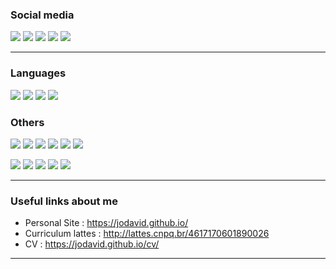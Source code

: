 
### Social media

[![](https://img.shields.io/badge/LinkedIn-0077B5?style=for-the-badge&logo=linkedin&logoColor=white)](https://www.linkedin.com/in/jodavidferreira/)
[![](https://img.shields.io/badge/Twitter-1DA1F2?style=for-the-badge&logo=twitter&logoColor=white)](https://twitter.com/jodavidferreira)
[![](https://img.shields.io/badge/Instagram-E4405F?style=for-the-badge&logo=instagram&logoColor=white)](https://www.instagram.com/jodavidferreira/)
[![](https://img.shields.io/badge/ProtonMail-8B89CC?style=for-the-badge&logo=protonmail&logoColor=white)](mailto:jodavid@protonmail.com)
[![](https://img.shields.io/badge/WhatsApp-25D366?style=for-the-badge&logo=whatsapp&logoColor=white)](https://api.whatsapp.com/send?phone=5583996602165&text=Ol%C3%A1!%20Cheguei%20aqui%20pelo%20seu%20GitHub!)

---

### Languages

[![](https://img.shields.io/badge/R-276DC3?style=for-the-badge&logo=r&logoColor=white)](#)
[![](https://img.shields.io/badge/Python-3776AB?style=for-the-badge&logo=python&logoColor=white)](#)
[![](https://img.shields.io/badge/Julia-9558B2?style=for-the-badge&logo=julia&logoColor=white)](#)
[![](https://img.shields.io/badge/C-00599C?style=for-the-badge&logo=c&logoColor=white)](#)



### Others

[![](https://img.shields.io/badge/Git-F05032?style=for-the-badge&logo=git&logoColor=white)](#)
[![](https://img.shields.io/badge/Markdown-000000?style=for-the-badge&logo=markdown&logoColor=white)](#)
[![](https://img.shields.io/badge/HTML5-E34F26?style=for-the-badge&logo=html5&logoColor=white)](#)
[![](https://img.shields.io/badge/CSS-239120?&style=for-the-badge&logo=css3&logoColor=white)](#)
[![](https://img.shields.io/badge/conda-342B029.svg?&style=for-the-badge&logo=anaconda&logoColor=white)](#)
[![](https://img.shields.io/badge/PowerBI-F2C811?style=for-the-badge&logo=Power%20BI&logoColor=white)](#)

[![](https://github-profile-summary-cards.vercel.app/api/cards/profile-details?username=jodavid&theme=github_dark)](#)
[![](https://github-profile-summary-cards.vercel.app/api/cards/stats?username=jodavid&theme=github_dark)](#)
[![](https://github-profile-summary-cards.vercel.app/api/cards/productive-time?username=jodavid&theme=github_dark)](#)
[![](https://github-profile-summary-cards.vercel.app/api/cards/repos-per-language?username=jodavid&theme=github_dark)](#)
[![](https://github-profile-summary-cards.vercel.app/api/cards/most-commit-language?username=jodavid&theme=github_dark)](#)

---

### Useful links about me

* Personal Site : https://jodavid.github.io/
* Curriculum lattes : http://lattes.cnpq.br/4617170601890026
* CV : https://jodavid.github.io/cv/

---

<!--

### Hi there 👋

**Jodavid/jodavid** is a ✨ _special_ ✨ repository because its `README.md` (this file) appears on your GitHub profile.

Here are some ideas to get you started:

- 🔭 I’m currently working on ...
- 🌱 I’m currently learning ...
- 👯 I’m looking to collaborate on ...
- 🤔 I’m looking for help with ...
- 💬 Ask me about ...
- 📫 How to reach me: ...
- 😄 Pronouns: ...
- ⚡ Fun fact: ...
-->
